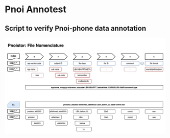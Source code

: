 # Pnoi Annotest

## Script to verify Pnoi-phone data annotation

![Pnoi anotation scheme](https://github.com/vaguebrownfox01/pnoi-anotest/blob/main/media/pnoi-data_schema-Pnoi%20file%20nomenclature.jpg?raw=true)